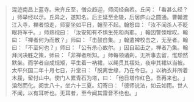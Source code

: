 
> 混迹南昌上蓝寺。宋齐丘至，僧众趋迎，师阅经自若。丘问：​「看甚么经？​」师举经以示。丘异之，遂知名。后主延至金陵，后居庐山之圆通。曹翰渡江入寺，禅者惊走，师宴坐如平日，翰至不起。翰怒曰：​「汝不闻杀人不眨眼将军乎。​」师熟视曰：​「汝安知有不惧生死和尚耶。​」翰因警悚增叹。翰曰：​「禅者何为而散？​」师曰：​「击鼓自集。​」翰遣裨校击之，无至者。翰曰：​「不至何也？​」师曰：​「公有杀心故尔。​」因自起击之，禅者乃集。翰拜问决胜之策，师曰：​「非禅者所知。​」师每领诸刹，无所事去留，惟颓然默坐。而学者自成规矩，平生着一衲裙，以绳贯其褶处，夜申其裙以当被。太平兴国二年十月七日，升堂曰：​「脱离世缘，乃在今日。​」以衲衣并所着木屐，留付山中。使门人累青石为塔，曰：​「他日塔作红色，吾再来也。​」洎然而化。阅世八十，坐六十三夏。幻寄曰：​「德师说法，如云如雨。世人不闻，以有耳听也。无耳者，至今闻其雷音不绝也。​」
